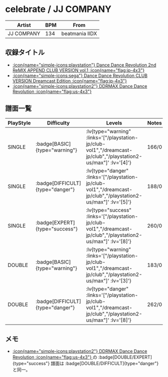 # celebrate / JJ COMPANY

|Artist|BPM|From|
|------|---|----|
|JJ COMPANY|134|beatmania IIDX|

## 収録タイトル

- [ :icon{name="simple-icons:playstation"} Dance Dance Revolution 2nd ReMIX APPEND CLUB VERSION vol.1 :icon{name="flag:jp-4x3"} ](/playstation-jp/club-vol1)
- [ :icon{name="simple-icons:sega"} Dance Dance Revolution CLUB VERSION Dreamcast Edition :icon{name="flag:jp-4x3"} ](/dreamcast-jp/club)
- [ :icon{name="simple-icons:playstation2"} DDRMAX Dance Dance Revolution :icon{name="flag:us-4x3"} ](/playstation2-us/max)

## 譜面一覧

|PlayStyle|Difficulty|Levels|Notes|Movie|
|---------|----------|------|-----|-----|
|SINGLE| :badge[BASIC]{type="warning"} | :lv{type="warning" :links='["/playstation-jp/club-vol1","/dreamcast-jp/club","/playstation2-us/max"]' :lv='[4]'} |166/0||
|SINGLE| :badge[DIFFICULT]{type="danger"} | :lv{type="danger" :links='["/playstation-jp/club-vol1","/dreamcast-jp/club","/playstation2-us/max"]' :lv='[5]'} |188/0||
|SINGLE| :badge[EXPERT]{type="success"} | :lv{type="success" :links='["/playstation-jp/club-vol1","/dreamcast-jp/club","/playstation2-us/max"]' :lv='[8]'} |260/0||
|DOUBLE| :badge[BASIC]{type="warning"} | :lv{type="warning" :links='["/playstation-jp/club-vol1","/dreamcast-jp/club","/playstation2-us/max"]' :lv='[3]'} |183/0||
|DOUBLE| :badge[DIFFICULT]{type="danger"} | :lv{type="danger" :links='["/playstation-jp/club-vol1","/dreamcast-jp/club","/playstation2-us/max"]' :lv='[8]'} |262/0||

## メモ

- [ :icon{name="simple-icons:playstation2"} DDRMAX Dance Dance Revolution :icon{name="flag:us-4x3"} ](/playstation2-us/max)の :badge[DOUBLE/EXPERT]{type="success"} 譜面は :badge[DOUBLE/DIFFICULT]{type="danger"} と同一。
